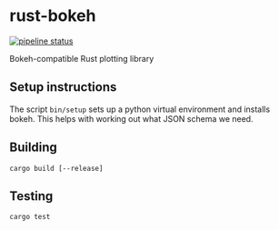 # rust-bokeh

[![pipeline status](https://gitlab.com/srwalker101/rust-bokeh/badges/dev/pipeline.svg)](https://gitlab.com/srwalker101/rust-bokeh/commits/dev)

Bokeh-compatible Rust plotting library

## Setup instructions

The script `bin/setup` sets up a python virtual environment and installs
bokeh. This helps with working out what JSON schema we need.

## Building

`cargo build [--release]`

## Testing

`cargo test`
